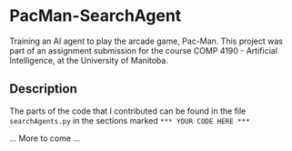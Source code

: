 # PacMan-SearchAgent
Training an AI agent to play the arcade game, Pac-Man. This project was part of an assignment submission for the course COMP 4190 - Artificial Intelligence, at the University of Manitoba.

## Description

The parts of the code that I contributed can be found in the file `searchAgents.py` in the sections marked `*** YOUR CODE HERE ***`

... More to come ...
